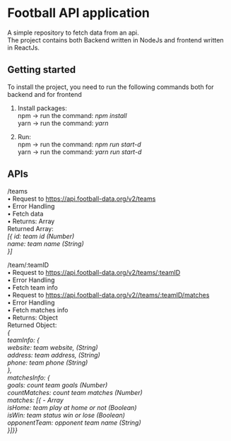 # Football API application  

A simple repository to fetch data from an api.   
The project contains both Backend written in NodeJs and frontend written in ReactJs.  

## Getting started  

To install the project, you need to run the following commands both for backend and for frontend  

1. Install packages:     
npm  -> run the command: *npm install*  
yarn -> run the command: *yarn*  

2. Run:     
npm  -> run the command: *npm run start-d*  
yarn -> run the command: *yarn run start-d*  

## APIs  

/teams  
•	Request to https://api.football-data.org/v2/teams  
•	Error Handling  
•	Fetch data  
•	Returns: Array  
Returned Array:   
*[{  id: team id (Number)  
     name: team name (String)  
}]*  

/team/:teamID  
•	Request to https://api.football-data.org/v2/teams/:teamID  
•	Error Handling  
•	Fetch team info  
•	Request to https://api.football-data.org/v2//teams/:teamID/matches  
•	Error Handling  
•	Fetch matches info  
•	Returns: Object  
Returned Object:  
 *{  
teamInfo: {  
website: team website, (String)  
address: team address, (String)  
phone: team phone (String)  
},  
matchesInfo: {  
	goals: count team goals (Number)  
	countMatches: count team matches (Number)  
	matches: [{ - Array  
		isHome: team play at home or not (Boolean)  
		isWin: team status win or lose (Boolean)  
		opponentTeam: opponent team name (String)  
	}]}}*  

